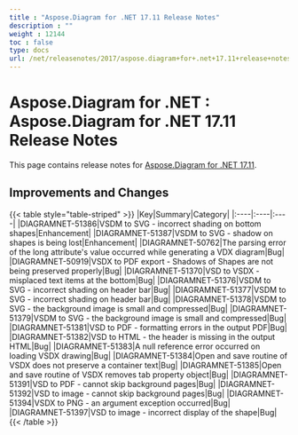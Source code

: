 ```yaml
---
title : "Aspose.Diagram for .NET 17.11 Release Notes" 
description : "" 
weight : 12144 
toc : false
type: docs
url: /net/releasenotes/2017/aspose.diagram+for+.net+17.11+release+notes/
---
```


# Aspose.Diagram for .NET : Aspose.Diagram for .NET 17.11 Release Notes


This page contains release notes for [Aspose.Diagram for .NET 17.11](https://www.nuget.org/packages/Aspose.Diagram/17.11.0).

## Improvements and Changes

{{< table style="table-striped" >}}
|Key|Summary|Category|
|:----|:----|:----|
|DIAGRAMNET-51386|VSDM to SVG - incorrect shading on bottom shapes|Enhancement|
|DIAGRAMNET-51387|VSDM to SVG - shadow on shapes is being lost|Enhancement|
|DIAGRAMNET-50762|The parsing error of the long attribute's value occurred while generating a VDX diagram|Bug|
|DIAGRAMNET-50919|VSDX to PDF export - Shadows of Shapes are not being preserved properly|Bug|
|DIAGRAMNET-51370|VSD to VSDX - misplaced text items at the bottom|Bug|
|DIAGRAMNET-51376|VSDM to SVG - incorrect shading on header bar|Bug|
|DIAGRAMNET-51377|VSDM to SVG - incorrect shading on header bar|Bug|
|DIAGRAMNET-51378|VSDM to SVG - the background image is small and compressed|Bug|
|DIAGRAMNET-51379|VSDM to SVG - the background image is small and compressed|Bug|
|DIAGRAMNET-51381|VSD to PDF - formatting errors in the output PDF|Bug|
|DIAGRAMNET-51382|VSD to HTML - the header is missing in the output HTML|Bug|
|DIAGRAMNET-51383|A null reference error occurred on loading VSDX drawing|Bug|
|DIAGRAMNET-51384|Open and save routine of VSDX does not preserve a container text|Bug|
|DIAGRAMNET-51385|Open and save routine of VSDX removes tab property object|Bug|
|DIAGRAMNET-51391|VSD to PDF - cannot skip background pages|Bug|
|DIAGRAMNET-51392|VSD to image - cannot skip background pages|Bug|
|DIAGRAMNET-51394|VSDX to PNG - an argument exception occurred|Bug|
|DIAGRAMNET-51397|VSD to image - incorrect display of the shape|Bug|
{{< /table >}}

  
  

